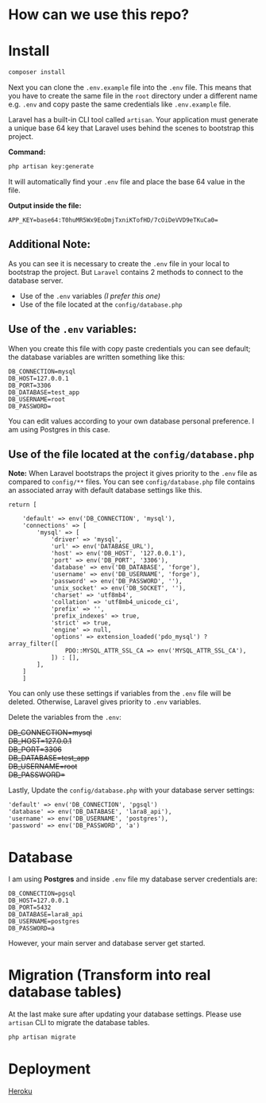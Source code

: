 # How can we use this repo?


# Install
```sh
composer install
```
Next you can clone the `.env.example` file into the `.env` file. This means that you have to create the same file in the `root` directory under a different name e.g. `.env` and copy paste the same credentials like `.env.example` file.

Laravel has a built-in CLI tool called `artisan`. Your application must generate a unique base 64 key that Laravel uses behind the scenes to bootstrap this project.

**Command:**

```sh
php artisan key:generate
```

It will automatically find your `.env` file and place the base 64 value in the file.

**Output inside the file:**
```
APP_KEY=base64:T0huMR5Wx9EoDmjTxniKTofHD/7cOiDeVVD9eTKuCa0=
```

## Additional Note:
As you can see it is necessary to create the `.env` file in your local to bootstrap the project. But `Laravel` contains 2 methods to connect to the database server.

- Use of the `.env` variables *(I prefer this one)*
- Use of the file located at the `config/database.php`



## Use of the `.env` variables:

When you create this file with copy paste credentials you can see default; the database variables are written something like this:
 ```
DB_CONNECTION=mysql  
DB_HOST=127.0.0.1  
DB_PORT=3306  
DB_DATABASE=test_app  
DB_USERNAME=root  
DB_PASSWORD=
```

You can edit values according to your own database personal preference. I am using Postgres in this case.

##  Use of the file located at the `config/database.php`

**Note:** When Laravel bootstraps the project it gives priority to the `.env` file as compared to `config/**` files. You can see `config/database.php` file contains an associated array with default database settings like this.

```
return [
    
    'default' => env('DB_CONNECTION', 'mysql'),
    'connections' => [
        'mysql' => [
            'driver' => 'mysql',
            'url' => env('DATABASE_URL'),
            'host' => env('DB_HOST', '127.0.0.1'),
            'port' => env('DB_PORT', '3306'),
            'database' => env('DB_DATABASE', 'forge'),
            'username' => env('DB_USERNAME', 'forge'),
            'password' => env('DB_PASSWORD', ''),
            'unix_socket' => env('DB_SOCKET', ''),
            'charset' => 'utf8mb4',
            'collation' => 'utf8mb4_unicode_ci',
            'prefix' => '',
            'prefix_indexes' => true,
            'strict' => true,
            'engine' => null,
            'options' => extension_loaded('pdo_mysql') ? array_filter([
                PDO::MYSQL_ATTR_SSL_CA => env('MYSQL_ATTR_SSL_CA'),
            ]) : [],
        ],
    ]
    ]
```

You can only use these settings if variables from the `.env` file will be deleted. Otherwise, Laravel gives priority to `.env` variables.

Delete the variables from the `.env`:


~~DB_CONNECTION=mysql~~  
~~DB_HOST=127.0.0.1~~  
~~DB_PORT=3306~~  
~~DB_DATABASE=test_app~~  
~~DB_USERNAME=root~~  
~~DB_PASSWORD=~~

Lastly, Update the `config/database.php` with your database server settings:

```
'default' => env('DB_CONNECTION', 'pgsql')
'database' => env('DB_DATABASE', 'lara8_api'),
'username' => env('DB_USERNAME', 'postgres'),
'password' => env('DB_PASSWORD', 'a')
```

# Database
I am using  **Postgres** and inside `.env` file my database server credentials are:
```
DB_CONNECTION=pgsql
DB_HOST=127.0.0.1  
DB_PORT=5432
DB_DATABASE=lara8_api
DB_USERNAME=postgres
DB_PASSWORD=a
```

However, your main server and database server get started.

# Migration (Transform into real database tables)
At the last make sure after updating your database settings. Please use `artisan` CLI to migrate the database tables.
```sh
php artisan migrate
```


# Deployment
[Heroku](https://www.heroku.com)
